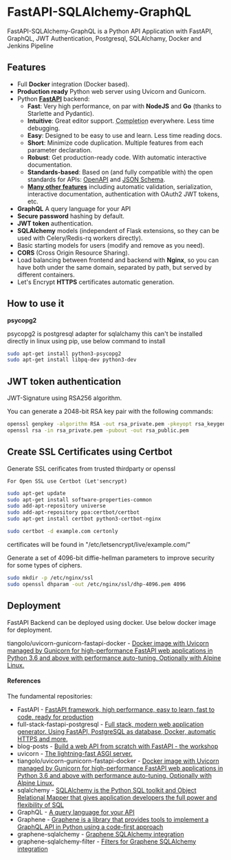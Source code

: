 # FastAPI-SQLAlchemy-GraphQL

FastAPI-SQLAlchemy-GraphQL is a Python API Application with FastAPI, GraphQL, JWT Authentication,
Postgresql, SQLAlchamy, Docker and Jenkins Pipeline

## Features

* Full **Docker** integration (Docker based).
* **Production ready** Python web server using Uvicorn and Gunicorn.
* Python <a href="https://github.com/tiangolo/fastapi" class="external-link" target="_blank">**FastAPI**</a> backend:
    * **Fast**: Very high performance, on par with **NodeJS** and **Go** (thanks to Starlette and Pydantic).
    * **Intuitive**: Great editor support. <abbr title="also known as auto-complete, autocompletion, IntelliSense">Completion</abbr> everywhere. Less time debugging.
    * **Easy**: Designed to be easy to use and learn. Less time reading docs.
    * **Short**: Minimize code duplication. Multiple features from each parameter declaration.
    * **Robust**: Get production-ready code. With automatic interactive documentation.
    * **Standards-based**: Based on (and fully compatible with) the open standards for APIs: <a href="https://github.com/OAI/OpenAPI-Specification" class="external-link" target="_blank">OpenAPI</a> and <a href="http://json-schema.org/" class="external-link" target="_blank">JSON Schema</a>.
    * <a href="https://fastapi.tiangolo.com/features/" class="external-link" target="_blank">**Many other features**</a> including automatic validation, serialization, interactive documentation, authentication with OAuth2 JWT tokens, etc.
* **GraphQL** A query language for your API
* **Secure password** hashing by default.
* **JWT token** authentication.
* **SQLAlchemy** models (independent of Flask extensions, so they can be used with Celery/Redis-rq workers directly).
* Basic starting models for users (modify and remove as you need).
* **CORS** (Cross Origin Resource Sharing).
* Load balancing between frontend and backend with **Nginx**, so you can have both under the same domain, separated by path, but served by different containers.
* Let's Encrypt **HTTPS** certificates automatic generation.


## How to use it

**psycopg2**

psycopg2 is postgresql adapter for sqlalchamy this can't be installed directly
in linux using pip, use below command to install

```bash 
sudo apt-get install python3-psycopg2
sudo apt-get install libpq-dev python3-dev
```

## JWT token authentication

JWT-Signature using RSA256 algorithm.

You can generate a 2048-bit RSA key pair with the following commands:

```bash
openssl genpkey -algorithm RSA -out rsa_private.pem -pkeyopt rsa_keygen_bits:2048
openssl rsa -in rsa_private.pem -pubout -out rsa_public.pem
```

## Create SSL Certificates using Certbot

Generate SSL cerificates from trusted thirdparty or openssl

	For Open SSL use Certbot (Let'sencrypt)
```bash
sudo apt-get update
sudo apt-get install software-properties-common
sudo add-apt-repository universe
sudo add-apt-repository ppa:certbot/certbot
sudo apt-get install certbot python3-certbot-nginx

sudo certbot -d example.com certonly
```
certificates will be found in "/etc/letsencrypt/live/example.com/"

Generate a set of 4096-bit diffie-hellman parameters to improve security for some types of ciphers. 
```bash
sudo mkdir -p /etc/nginx/ssl
sudo openssl dhparam -out /etc/nginx/ssl/dhp-4096.pem 4096
```

## Deployment

FastAPI Backend can be deployed using docker. Use below docker image for deployment.

tiangolo/uvicorn-gunicorn-fastapi-docker - [Docker image with Uvicorn managed by Gunicorn for high-performance FastAPI web applications in Python 3.6 and above with performance auto-tuning. Optionally with Alpine Linux.](https://github.com/tiangolo/uvicorn-gunicorn-fastapi-docker)


#### References

The fundamental repositories:
- FastAPI - [FastAPI framework, high performance, easy to learn, fast to code, ready for production](https://fastapi.tiangolo.com/)
- full-stack-fastapi-postgresql - [Full stack, modern web application generator. Using FastAPI, PostgreSQL as database, Docker, automatic HTTPS and more.](https://github.com/tiangolo/full-stack-fastapi-postgresql)
- blog-posts - [Build a web API from scratch with FastAPI - the workshop](https://github.com/tiangolo/blog-posts/tree/master/pyconby-web-api-from-scratch-with-fastapi)
- uvicorn - [The lightning-fast ASGI server.](https://www.uvicorn.org/deployment/)
- tiangolo/uvicorn-gunicorn-fastapi-docker - [Docker image with Uvicorn managed by Gunicorn for high-performance FastAPI web applications in Python 3.6 and above with performance auto-tuning. Optionally with Alpine Linux.](https://github.com/tiangolo/uvicorn-gunicorn-fastapi-docker)
- sqlalchemy - [SQLAlchemy is the Python SQL toolkit and Object Relational Mapper that gives application developers the full power and flexibility of SQL](https://www.sqlalchemy.org/)
- GraphQL - [A query language for your API](https://graphql.org/)
- Graphene - [Graphene is a library that provides tools to implement a GraphQL API in Python using a code-first approach](https://docs.graphene-python.org/en/latest/quickstart/)
- graphene-sqlalchemy - [Graphene SQLAlchemy integration](https://github.com/graphql-python/graphene-sqlalchemy)
- graphene-sqlalchemy-filter - [Filters for Graphene SQLAlchemy integration](https://github.com/art1415926535/graphene-sqlalchemy-filter)
